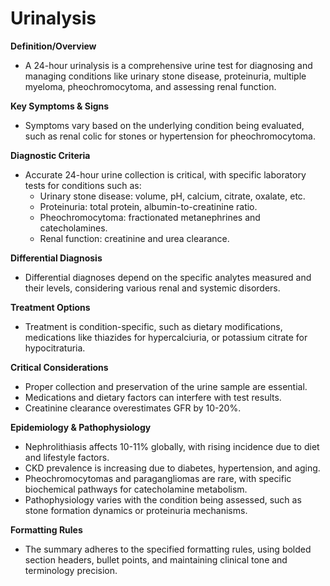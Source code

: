 # Urinalysis

**Definition/Overview**
- A 24-hour urinalysis is a comprehensive urine test for diagnosing and managing conditions like urinary stone disease, proteinuria, multiple myeloma, pheochromocytoma, and assessing renal function.

**Key Symptoms & Signs**
- Symptoms vary based on the underlying condition being evaluated, such as renal colic for stones or hypertension for pheochromocytoma.

**Diagnostic Criteria**
- Accurate 24-hour urine collection is critical, with specific laboratory tests for conditions such as:
  - Urinary stone disease: volume, pH, calcium, citrate, oxalate, etc.
  - Proteinuria: total protein, albumin-to-creatinine ratio.
  - Pheochromocytoma: fractionated metanephrines and catecholamines.
  - Renal function: creatinine and urea clearance.

**Differential Diagnosis**
- Differential diagnoses depend on the specific analytes measured and their levels, considering various renal and systemic disorders.

**Treatment Options**
- Treatment is condition-specific, such as dietary modifications, medications like thiazides for hypercalciuria, or potassium citrate for hypocitraturia.

**Critical Considerations**
- Proper collection and preservation of the urine sample are essential.
- Medications and dietary factors can interfere with test results.
- Creatinine clearance overestimates GFR by 10-20%.

**Epidemiology & Pathophysiology**
- Nephrolithiasis affects 10-11% globally, with rising incidence due to diet and lifestyle factors.
- CKD prevalence is increasing due to diabetes, hypertension, and aging.
- Pheochromocytomas and paragangliomas are rare, with specific biochemical pathways for catecholamine metabolism.
- Pathophysiology varies with the condition being assessed, such as stone formation dynamics or proteinuria mechanisms.

**Formatting Rules**
- The summary adheres to the specified formatting rules, using bolded section headers, bullet points, and maintaining clinical tone and terminology precision.
